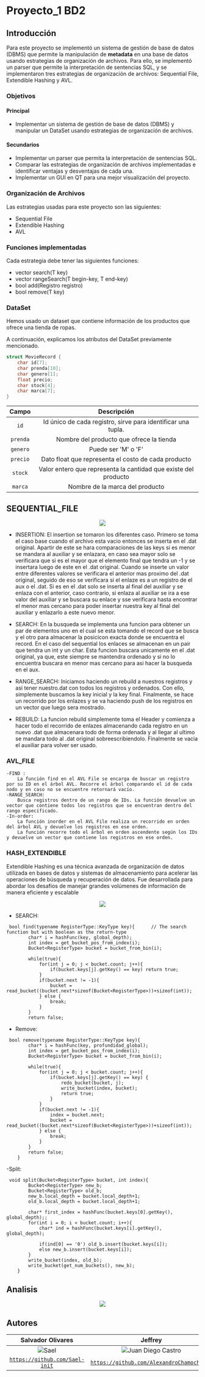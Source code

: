 # Proyecto_1 BD2

## Introducción 

Para este proyecto se implementó un sistema de gestión de base de datos (DBMS) que permite la manipulación de **metadata** en una base de datos usando estrategias de organización de archivos. Para ello, se implementó un parser que permite la interpretación de sentencias SQL, y se implementaron tres estrategias de organización de archivos: Sequential File, Extendible Hashing y AVL.

### Objetivos
#### Principal
- Implementar un sistema de gestión de base de datos (DBMS) y manipular un DataSet usando estrategias de organización de archivos.

#### Secundarios
- Implementar un parser que permita la interpretación de sentencias SQL.
- Comparar las estrategias de organización de archivos implementadas e identificar ventajas y desventajas de cada una.
- Implementar un GUI en QT para una mejor visualización del proyecto.

### Organización de Archivos

Las estrategias usadas para este proyecto son las siguientes:

- Sequential File
- Extendible Hashing
- AVL

### Funciones implementadas

Cada estrategia debe tener las siguientes funciones:

- vector<Registro> search(T key)
- vector<Registro> rangeSearch(T begin-key, T end-key)
- bool add(Registro registro)
- bool remove(T key)

### DataSet
Hemos usado un dataset que contiene información de los productos que ofrece una tienda de ropas.

A continuación, explicamos los atributos del DataSet previamente mencionado.

```c++
struct MovieRecord {
    char id[7];
    char prenda[10];
    char genero[1];
    float precio;
    char stock[4];
    char marca[7];  
}
```

|       Campo       |                         Descripción                          |
|:-----------------:|:------------------------------------------------------------:|
|   ```id```    | Id único de cada registro, sirve para identificar una tupla. |
| ```prenda``` |         Nombre del producto que ofrece la tienda         |
|    ```genero```    |                     Puede ser 'M' o 'F'                     |
|   ```precio```    |              Dato float que representa el costo de cada producto               |
| ```stock``` |               Valor entero que representa la cantidad que existe del producto              |
|   ```marca```   |      Nombre de la marca del producto     |


## SEQUENTIAL_FILE

<div align="center">
    <img src="/sequential.PNG" />
</div>

 - INSERTION:
       El insertion se tomaron los diferentes caso. Primero se toma el caso base cuando el archivo esta vacio entonces se inserta en el .dat original. Apartir de este se hara comparaciones de las keys si es menor se              mandara al auxiliar y se enlazara, en caso sea mayor solo se verificara que si es el mayor que el elemento final que tendra un -1 y se insertara luego de este en el .dat original. Cuando se inserte un valor entre          diferentes valores se verificara el anterior mas proximo del .dat original, seguido de eso se verificara si el enlaze es a un registro de el aux o el .dat. Si es en el .dat solo se inserta al final del auxiliar y          se enlaza con el anterior, caso contrario, si enlaza al auxiliar se ira a ese valor del auxiliar y se buscara su enlace y sse verificara hasta encontrar el menor mas cercano para poder insertar nuestra key al final        del auxiliar y enlazarlo a este nuevo menor.
   
 - SEARCH:
       En la busqueda se implementa una funcion para obtener un par de elementos uno en el cual se esta tomando el record que se busca y el otro para almacenar la posicicon exacta donde se        encuentra el record. En el caso del sequential los enlaces se almacenan en un pair que tendra un int y un char. Esta funcion buscara unicamente en el .dat original, ya que, este            siempre se mantendra ordenado y si no lo encuentra buscara en menor mas cercano para asi hacer la busqueda en el aux.
   
 - RANGE_SEARCH: 
       Iniciamos haciendo un rebuild a nuestros registros y asi tener nuestro.dat con todos los registros y ordenados. Con ello, simplemente buscamos la key inicial y la key final. Finalmente, se hace un recorrido por los enlazes y se va haciendo push de los registros en un vector que luego sera mostrado.

- REBUILD:
      La funcion rebuild simplemente toma el Header y comienza a hacer todo el recorrido de enlazes almacenando cada registro en un nuevo .dat que almacenara todo de forma ordenada y al llegar al ultimo se mandara todo al .dat original sobreescribiendolo. Finalmente se vacia el auxiliar para volver ser usado.
        
   
### AVL_FILE
    -FIND :
        La función find en el AVL File se encarga de buscar un registro por su ID en el árbol AVL. Recorre el árbol comparando el id de cada nodo y en caso no se encuentre retornará vacío.
    -RANGE_SEARCH:
        Busca registros dentro de un rango de IDs. La función devuelve un vector que contiene todos los registros que se encuentran dentro del rango especificado.
    -In-order:
        La función inorder en el AVL File realiza un recorrido en orden del árbol AVL y devuelve los registros en ese orden.
        La función recorre todo el árbol en orden ascendente según los IDs y devuelve un vector que contiene los registros en ese orden.
        
### HASH_EXTENDIBLE

Extendible Hashing es una técnica avanzada de organización de datos utilizada en bases de datos y sistemas de almacenamiento para acelerar las operaciones de búsqueda y recuperación de datos. Fue desarrollada para abordar los desafíos de manejar grandes volúmenes de información de manera eficiente y escalable
<div align="center">
    <img src="/hash.png" />
</div>

- SEARCH:
```
 bool find(typename RegisterType::KeyType key){      // The search function but with boolean as the return-type
        char* i = hashFunc(key, global_depth);
        int index = get_bucket_pos_from_index(i);
        Bucket<RegisterType> bucket = bucket_from_bin(i);

        while(true){
            for(int j = 0; j < bucket.count; j++){
                if(bucket.keys[j].getKey() == key) return true;
            }
            if(bucket.next != -1){
                bucket = read_bucket((bucket.next*sizeof(Bucket<RegisterType>))+sizeof(int));
            } else {
                break;
            }
        }
        return false;
```
- Remove:
```
 bool remove(typename RegisterType::KeyType key){    
        char* i = hashFunc(key, profundidad_global);
        int index = get_bucket_pos_from_index(i);
        Bucket<RegisterType> bucket = bucket_from_bin(i);

        while(true){
            for(int j = 0; j < bucket.count; j++){
                if(bucket.keys[j].getKey() == key) {
                    redo_bucket(bucket, j);
                    write_bucket(index, bucket);
                    return true;
                }
            }
            if(bucket.next != -1){
                index = bucket.next;
                bucket = read_bucket((bucket.next*sizeof(Bucket<RegisterType>))+sizeof(int));
            } else {
                break;
            }
        }
        return false;
    }
```
-Split:

```
 void split(Bucket<RegisterType> bucket, int index){ 
        Bucket<RegisterType> new_b;
        Bucket<RegisterType> old_b;
        new_b.local_depth = bucket.local_depth+1;
        old_b.local_depth = bucket.local_depth+1;

        char* first_index = hashFunc(bucket.keys[0].getKey(), global_depth);;
        for(int i = 0; i < bucket.count; i++){
            char* ind = hashFunc(bucket.keys[i].getKey(), global_depth);
        
            if(ind[0] == '0') old_b.insert(bucket.keys[i]);
            else new_b.insert(bucket.keys[i]);
        }
        write_bucket(index, old_b);
        write_bucket(get_num_buckets(), new_b);
    }
```
## Analisis
<div align="center">
    <img src="/cuadro.jpeg" />
</div>

## Autores

|                     **Salvador  Olivares**                   |                                 **Jeffrey**                                 |                       **Diego Rivadeneyra**                 
|:---------------------------------------------------------------------------------:|:-------------------------------------------------------------------------------------:|:-----------------------------------------------------------------------------------:|
|           ![Sael](https://avatars.githubusercontent.com/u/83047305?v=4)            |      ![Juan Diego Castro](https://avatars.githubusercontent.com/u/79115974?v=4)       |              ![Diego Rivadeneyra](https://avatars.githubusercontent.com/u/55153225?v=4)                                             
| <a href="https://github.com/Sael-init" target="_blank">`https://github.com/Sael-init`</a> | <a href="https://github.com/AlexandroChamochumbi" target="_blank">`https://github.com/AlexandroChamochumbi`</a> | <a href="https://github.com/diegorivadeneyra" target="_blank">`https://github.com/diegorivadeneyra`</a> 



